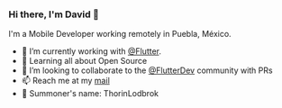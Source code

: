 ### Hi there, I'm David 👋

I'm a Mobile Developer working remotely in Puebla, México.

- 💙 I’m currently working with [@Flutter](https://github.com/flutter/flutter).
- 🌱 Learning all about Open Source
- 🦾 I’m looking to collaborate to the [@FlutterDev](https://flutter.dev/community) community with PRs
- 📫 Reach me at my [mail](mailto:david.ahrellano@gmail.com)
- 👾 Summoner's name: ThorinLodbrok
<!--
[![Top Langs](https://github-readme-stats.vercel.app/api/top-langs/?username=wanosoft&layout=compact)](https://github.com/anuraghazra/github-readme-stats)
-->
